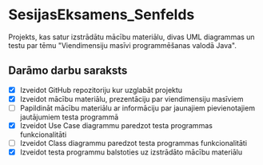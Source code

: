 # SesijasEksamens_Senfelds
Projekts, kas satur izstrādātu mācību materiālu, divas UML diagrammas un testu par tēmu "Viendimensiju masīvi programmēšanas valodā Java".
## Darāmo darbu saraksts
- [x] Izveidot GitHub repozitoriju kur uzglabāt projektu
- [x] Izveidot mācību materiālu, prezentāciju par viendimensiju masīviem
- [ ] Papildināt mācību materiālu ar informāciju par jaunajiem pievienotajiem jautājumiem testa programmā
- [x] Izveidot Use Case diagrammu paredzot testa programmas funkcionalitāti
- [ ] Izveidot Class diagrammu paredzot testa programmas funkcionalitāti
- [x] Izveidot testa programmu balstoties uz izstrādāto mācību materiālu
